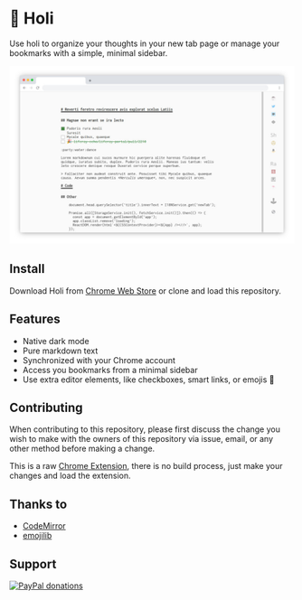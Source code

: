 # 👋 Holi

Use holi to organize your thoughts in your new tab page or manage your bookmarks with a simple, minimal sidebar.

![Main application](https://raw.githubusercontent.com/p2kmgcl/holi/master/assets/screenshot-main.jpg)

## Install

Download Holi from [Chrome Web Store](https://chrome.google.com/webstore/detail/holi/jabgddbkjbekadednbljlbhhabiidndj)
or clone and load this repository.

## Features

- Native dark mode
- Pure markdown text
- Synchronized with your Chrome account
- Access you bookmarks from a minimal sidebar
- Use extra editor elements, like checkboxes, smart links, or emojis 🎉

## Contributing

When contributing to this repository, please first discuss the change you wish to make with the owners of this
repository via issue, email, or any other method before making a change.

This is a raw [Chrome Extension](https://developer.chrome.com/extensions/devguide),
there is no build process, just make your changes and load the extension.

## Thanks to

- [CodeMirror](https://codemirror.net/)
- [emojilib](https://github.com/muan/emojilib)

## Support

<a href="https://paypal.me/p2kmgcl">
    <img alt="PayPal donations" src="https://img.shields.io/badge/donations-paypal-blue">
</a>
